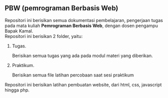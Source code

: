 ## PBW (pemrograman Berbasis Web)

Repositori ini berisikan semua dokumentasi pembelajaran, pengerjaan tugas pada mata kuliah **Pemrograman Berbasis Web**, dengan dosen pengampu Bapak Kamal.  
Repositori ini berisikan 2 folder, yaitu:
1. Tugas.
   
   Berisikan semua tugas yang ada pada modul materi yang diberikan.
2. Praktikum.
   
   Berisikan semua file latihan percobaan saat sesi praktikum

Repositori ini berisikan latihan pembuatan website, dari html, css, javascript hingga php.
